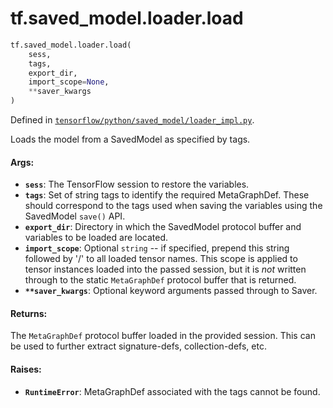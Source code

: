 <div itemscope itemtype="http://developers.google.com/ReferenceObject">
<meta itemprop="name" content="tf.saved_model.loader.load" />
<meta itemprop="path" content="Stable" />
</div>

# tf.saved_model.loader.load

``` python
tf.saved_model.loader.load(
    sess,
    tags,
    export_dir,
    import_scope=None,
    **saver_kwargs
)
```



Defined in [`tensorflow/python/saved_model/loader_impl.py`](https://www.tensorflow.org/code/tensorflow/python/saved_model/loader_impl.py).

Loads the model from a SavedModel as specified by tags.

#### Args:

* <b>`sess`</b>: The TensorFlow session to restore the variables.
* <b>`tags`</b>: Set of string tags to identify the required MetaGraphDef. These should
      correspond to the tags used when saving the variables using the
      SavedModel `save()` API.
* <b>`export_dir`</b>: Directory in which the SavedModel protocol buffer and variables
      to be loaded are located.
* <b>`import_scope`</b>: Optional `string` -- if specified, prepend this string
      followed by '/' to all loaded tensor names. This scope is applied to
      tensor instances loaded into the passed session, but it is *not* written
      through to the static `MetaGraphDef` protocol buffer that is returned.
* <b>`**saver_kwargs`</b>: Optional keyword arguments passed through to Saver.


#### Returns:

The `MetaGraphDef` protocol buffer loaded in the provided session. This
can be used to further extract signature-defs, collection-defs, etc.


#### Raises:

* <b>`RuntimeError`</b>: MetaGraphDef associated with the tags cannot be found.